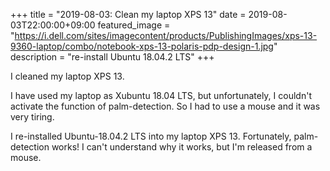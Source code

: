 +++
title =  "2019-08-03: Clean my laptop XPS 13"
date = 2019-08-03T22:00:00+09:00
featured_image = "https://i.dell.com/sites/imagecontent/products/PublishingImages/xps-13-9360-laptop/combo/notebook-xps-13-polaris-pdp-design-1.jpg"
description = "re-install Ubuntu 18.04.2 LTS"
+++

I cleaned my laptop XPS 13.

I have used my laptop as Xubuntu 18.04 LTS,
but unfortunately, I couldn't activate the function of palm-detection.
So I had to use a mouse and it was very tiring.

I re-installed Ubuntu-18.04.2 LTS into my laptop XPS 13.
Fortunately, palm-detection works!
I can't understand why it works, but I'm released from a mouse.

